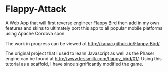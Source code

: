 # Flappy-Attack
A Web App that will first reverse engineer Flappy Bird then add in my own features and skins to ultimately port this app to all popular mobile platforms using Apache Cordova soon

The work in progress can be viewed at http://kanac.github.io/Flappy-Bird/

The original project that I used to learn Javascript as well as the Phaser engine can be found at http://www.lessmilk.com/flappy_bird/01/. Using this tutorial as a scaffold, I have since significantly modified the game.  
